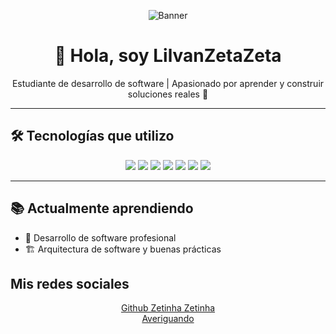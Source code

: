 <p align="center">
  <img src="https://www.overclockers.co.uk/blog/wp-content/uploads/2023/11/2160px-Counter-Strike_2_-_Background.png" alt="Banner" />
</p>

<h1 align="center">👋 Hola, soy LilvanZetaZeta</h1>
<p align="center">
  Estudiante de desarrollo de software | Apasionado por aprender y construir soluciones reales 🚀
</p>

---

## 🛠️ Tecnologías que utilizo

<p align="center">
  <img src="https://img.shields.io/badge/Java-ED8B00?style=for-the-badge&logo=java&logoColor=white"/>
  <img src="https://img.shields.io/badge/Python-3776AB?style=for-the-badge&logo=python&logoColor=white"/>
  <img src="https://img.shields.io/badge/Kotlin-7F52FF?style=for-the-badge&logo=kotlin&logoColor=white"/>
  <img src="https://img.shields.io/badge/HTML5-E34F26?style=for-the-badge&logo=html5&logoColor=white"/>
  <img src="https://img.shields.io/badge/CSS3-1572B6?style=for-the-badge&logo=css3&logoColor=white"/>
  <img src="https://img.shields.io/badge/JavaScript-F7DF1E?style=for-the-badge&logo=javascript&logoColor=black"/>
  <img src="https://img.shields.io/badge/SQL-4479A1?style=for-the-badge&logo=mysql&logoColor=white"/>
</p>

---

## 📚 Actualmente aprendiendo

- 📘 Desarrollo de software profesional  
- 🏗️ Arquitectura de software y buenas prácticas  

## Mis redes sociales
<p align ="center">
  <a href ="https://github.com/LilvanZetaZeta"> Github Zetinha Zetinha</a>
  </br>
  <a href ="https://www.instagram.com/lilv4n.z"> Averiguando</a>
</p>
